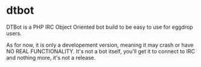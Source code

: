 dtbot
=====

DTBot is a PHP IRC Object Oriented bot build to be easy to use for eggdrop users.

As for now, it is only a developement version, meaning it may crash or have NO REAL FUNCTIONALITY. It's not a bot itself, you'll get it to connect to IRC and nothing more, it's not a release.
